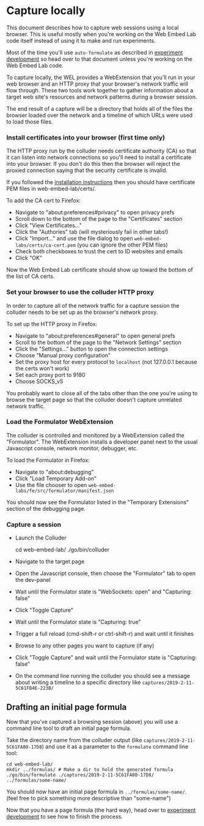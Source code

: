 # Capture locally

This document describes how to capture web sessions using a local browser. This is useful mostly when you're working on the Web Embed Lab code itself instead of using it to make and run experiments.

Most of the time you'll use `auto-formulate` as described in [experiment development](EXPERIMENT_DEVELOPMENT.md) so head over to that document unless you're working on the Web Embed Lab code.

To capture locally, the WEL provides a WebExtension that you'll run in your web browser and an HTTP proxy that your browser's network traffic will flow through. These two tools work together to gather information about a target web site's resources and network patterns during a browser session.

The end result of a capture will be a directory that holds all of the files the browser loaded over the network and a timeline of which URLs were used to load those files.

### Install certificates into your browser (first time only)

The HTTP proxy run by the colluder needs certificate authority (CA) so that it can listen into network connections so you'll need to install a certificate into your browser. If you don't do this then the browser will reject the proxied connection saying that the security certificate is invalid.

If you followed the [installation instructions](INSTALLATION.md) then you should have certificate PEM files in web-embed-lab/certs/.

To add the CA cert to Firefox:
- Navigate to "about:preferences#privacy" to open privacy prefs
- Scroll down to the bottom of the page to the "Certificates" section
- Click "View Certificates..."
- Click the "Authories" tab (will mysteriously fail in other tabs!)
- Click "Import..." and use the file dialog to open `web-embed-labs/certs/ca-cert.pem` (you can ignore the other PEM files)
- Check both checkboxes to trust the cert to ID websites and emails
- Click "OK"

Now the Web Embed Lab certificate should show up toward the bottom of the list of CA certs.

### Set your browser to use the colluder HTTP proxy

In order to capture all of the network traffic for a capture session the colluder needs to be set up as the browser's network proxy.

To set up the HTTP proxy in Firefox:
- Navigate to "about:preferences#general" to open general prefs
- Scroll to the bottom of the page to the "Network Settings" section
- Click the "Settings..." button to open the connection settings
- Choose "Manual proxy configuration"
- Set the proxy host for every protocol to `localhost` (not 127.0.0.1 because the certs won't work)
- Set each proxy port to 9180
- Choose SOCKS_v5

You probably want to close all of the tabs other than the one you're using to browse the target page so that the colluder doesn't capture unrelated network traffic.

### Load the Formulator WebExtension

The colluder is controlled and monitored by a WebExtension called the "Formulator". The WebExtension installs a developer panel next to the usual Javascript console, network monitor, debugger, etc.

To load the Formulator in Firefox:
- Navigate to "about:debugging"
- Click "Load Temporary Add-on"
- Use the file chooser to open `web-embed-labs/fe/src/formulator/manifest.json`

You should now see the Formulator listed in the "Temporary Extensions" section of the debugging page.

### Capture a session

- Launch the Colluder
  
	cd web-embed-lab/
	./go/bin/colluder

- Navigate to the target page
- Open the Javascript console, then choose the "Formulator" tab to open the dev-panel
- Wait until the Formulator state is "WebSockets: open" and "Capturing: false"
- Click "Toggle Capture"
- Wait until the Formulator state is "Capturing: true"
- Trigger a full reload (cmd-shift-r or ctrl-shift-r) and wait until it finishes
- Browse to any other pages you want to capture (if any)
- Click "Toggle Capture" and wait until the Formulator state is "Capturing: false"
- On the command line running the colluder you should see a message about writing a timeline to a specific directory like `captures/2019-2-11-5C61FB4E-223B/`

## Drafting an initial page formula

Now that you've captured a browsing session (above) you will use a command line tool to draft an initial page formula.

Take the directory name from the colluder output (like `captures/2019-2-11-5C61FA80-17D8`) and use it as a parameter to the `formulate` command line tool:

	cd web-embed-lab/
	mkdir ../formulas/ # Make a dir to hold the generated formula
	./go/bin/formulate ./captures/2019-2-11-5C61FA80-17D8/ ../formulas/some-name/

You should now have an initial page formula in `../formulas/some-name/`. (feel free to pick something more descriptive than "some-name")

Now that you have a page formula (the hard way), head over to [experiment development](EXPERIMENT_DEVELOPMENT.md) to see how to finish the process.
